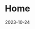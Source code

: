 ---
title: Home
date: 2023-10-24
type: landing

design:
  # Default section spacing
  spacing: "0.5rem"

sections:
  - block: features
    content:
      title: <span style="font-size:70%">Hyemin-Youn portfolio homepage</span>
      text: <br><span style="font-size:125%;">😃Welcome to visit my website. Feel free to browse.</span> 

  - block: biography
    content:
      username: admin
      # Show a call-to-action button under your biography? (optional)
      button:
        text: Download Résumé
        url: /resume.pdf
    design:
      banner:
        # Upload your cover image to the `assets/media/` folder and reference it here
        filename: background.jpg
      biography:
        # Customize the style of your biography text
        style: 'text-align: justify; font-size: 1em;'

  - block: experience
    content:
      username: admin
    design:
      # Hugo date format
      date_format: 'January 2006'
      # Education or Experience section first?
      is_education_first: false
  - block: skills
    content:
      title: Skills & Hobbies
      username: admin
  - block: awards
    content:
      title: Projects
      username: admin
  - block: languages
    content:
      title: Languages
      username: admin
---